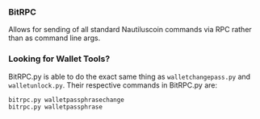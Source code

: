 ### BitRPC
Allows for sending of all standard Nautiluscoin commands via RPC rather than as command line args.

### Looking for Wallet Tools?
BitRPC.py is able to do the exact same thing as `walletchangepass.py` and `walletunlock.py`. Their respective commands in BitRPC.py are:

	bitrpc.py walletpassphrasechange
	bitrpc.py walletpassphrase
